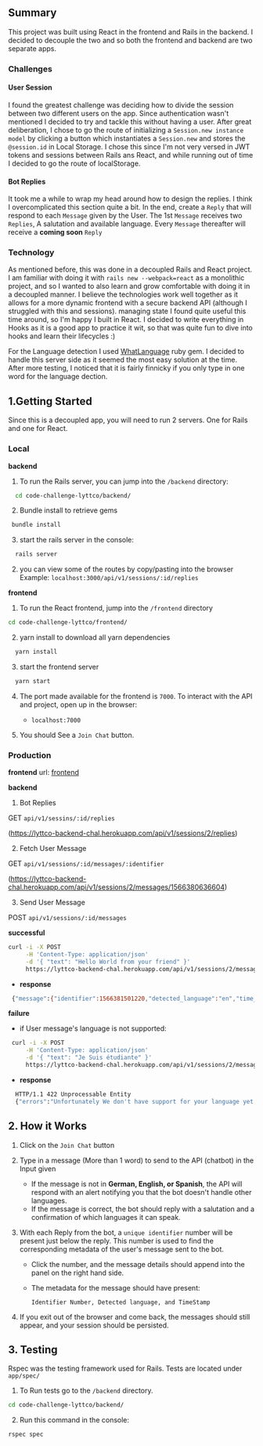 

## Summary

This project was built using React in the frontend and Rails in the backend. I decided to decouple the two and so both the frontend and backend are two separate apps.

### Challenges

#### User Session

I found the greatest challenge was deciding how to divide the session between two different users on the app. Since authentication wasn't mentioned I decided to try and tackle this without having a user. After great deliberation, I chose to go the route of initializing a `Session.new instance model` by clicking a button which instantiates a `Session.new` and stores the `@session.id` in Local Storage. I chose this since I'm not very versed in JWT tokens and sessions between Rails ans React, and while running out of time I decided to go the route of localStorage.

#### Bot Replies

It took me a while to wrap my head around how to design the replies. I think I overcomplicated this section quite a bit. In the end, create a `Reply` that will respond to each `Message` given by the User. The 1st `Message` receives two `Replies`, A salutation and available language. Every `Message` thereafter will receive a **coming soon** `Reply`



### Technology

As mentioned before, this was done in a decoupled Rails and React project. I am familiar with doing it with `rails new --webpack=react` as a monolithic project, and so I wanted to also learn and grow comfortable with doing it in a decoupled manner. I believe the technologies work well together as it allows for a more dynamic frontend with a secure backend API (although I struggled with this and sessions). managing state I found quite useful this time around, so I'm happy I built in React. I decided to write everything in Hooks as it is a good app to practice it wit, so that was quite fun to dive into hooks and learn their lifecycles :)

For the Language detection I used [WhatLanguage](https://github.com/peterc/whatlanguage) ruby gem. I decided to handle this server side as it seemed the most easy solution at the time. After more testing, I noticed that it is fairly finnicky if you only type in one word for the language dection.


## 1.Getting Started

  Since this is a decoupled app, you will need to run 2 servers. One for Rails and one for React.

### Local

  **backend**

1. To run the Rails server, you can jump into the
`/backend` directory:

```bash
  cd code-challenge-lyttco/backend/
```

2. Bundle install to retrieve gems

 ```bash
  bundle install
```

3. start the rails server in the console:

```bash
  rails server
```

2. you can view some of the routes by copy/pasting into the browser
  Example: `localhost:3000/api/v1/sessions/:id/replies`


**frontend**

1. To run the React frontend, jump into the `/frontend` directory

```bash
cd code-challenge-lyttco/frontend/
```


2. yarn install to download all yarn dependencies

```bash
  yarn install
```

3. start the frontend server

```bash
  yarn start
```

4.  The port made available for the frontend is `7000`. To interact with the API and project, open up in the browser:

    * `localhost:7000`


5. You should See a `Join Chat` button.



### Production

**frontend**
 url: [frontend](https://elegant-pare-4892fa.netlify.com/)

**backend**

1. Bot Replies

GET `api/v1/sessins/:id/replies`

(https://lyttco-backend-chal.herokuapp.com/api/v1/sessions/2/replies)

2. Fetch User Message

GET `api/v1/sessions/:id/messages/:identifier`

(https://lyttco-backend-chal.herokuapp.com/api/v1/sessions/2/messages/1566380636604)


3. Send User Message

POST `api/v1/sessions/:id/messages`

**successful**

```bash
curl -i -X POST                                                              \
     -H 'Content-Type: application/json'                                     \
     -d '{ "text": "Hello World from your friend" }'                          \
     https://lyttco-backend-chal.herokuapp.com/api/v1/sessions/2/messages/

```

  * **response**

```bash
 {"message":{"identifier":1566381501220,"detected_language":"en","time_stamp":"2019-08-21T09:58:21.142Z"}}
```

**failure**

 * if User message's language is not supported:

```bash
 curl -i -X POST                                                             \
     -H 'Content-Type: application/json'                                     \
     -d '{ "text": "Je Suis étudiante" }'                                     \
     https://lyttco-backend-chal.herokuapp.com/api/v1/sessions/2/messages/

 ```
  * **response**

```bash
  HTTP/1.1 422 Unprocessable Entity
  {"errors":"Unfortunately We don't have support for your language yet."}
```

## 2. How it Works


1. Click on the `Join Chat` button

2. Type in a message (More than 1 word) to send to the API (chatbot) in the Input given
    * If the message is not in **German, English, or Spanish**, the API will respond with an alert notifying you that the bot doesn't handle other languages.
    * If the message is correct, the bot should reply with a salutation and a confirmation of which languages it can speak.

3. With each Reply from the bot, a `unique identifier` number will be present just below the reply. This number is used to find the corresponding metadata of the user's message sent to the bot.
    * Click the number, and the message details should append into the panel on the right hand side.

    * The metadata for the message should have present:

        `Identifier Number, Detected language, and TimeStamp`

4. If you exit out of the browser and come back, the messages should still appear, and your session should be persisted.


## 3. Testing

Rspec was the testing framework used for Rails. Tests are located under `app/spec/`


1. To Run tests go to the `/backend` directory.

```bash
cd code-challenge-lyttco/backend/
```

2. Run this command in the console:

```bash
rspec spec
```




